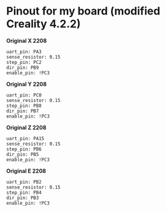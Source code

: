 # Pinout for my board (modified Creality 4.2.2)

**Original X 2208**

```
uart_pin: PA3
sense_resistor: 0.15
step_pin: PC2
dir_pin: PB9
enable_pin: !PC3
```

**Original Y 2208**

```
uart_pin: PC0
sense_resistor: 0.15
step_pin: PB8
dir_pin: PB7
enable_pin: !PC3
```

**Original Z 2208**

```
uart_pin: PA15
sense_resistor: 0.15
step_pin: PB6
dir_pin: PB5
enable_pin: !PC3
```

**Original E 2208**

```
uart_pin: PB2
sense_resistor: 0.15
step_pin: PB4
dir_pin: PB3
enable_pin: !PC3
```

<!--
**Custom 2209**

```
uart_pin: PA4
sense_resistor: 0.11
step_pin: PA14
dir_pin: !PA13
```
-->
